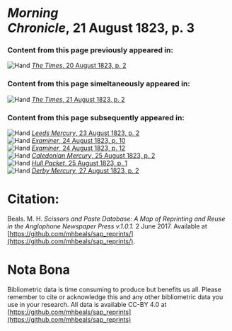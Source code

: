 # *Morning Chronicle*, 21 August 1823, p. 3  
  
### Content from this page previously appeared in:  
![Hand](http://scissorsandpaste.net/wp-content/uploads/2017/06/smallhandpointer.png) [*The Times*, 20 August 1823, p. 2](https://mhbeals.github.io/sap_html/The-Times/The-Times-20-August-1823-p-2)  
  
### Content from this page simeltaneously appeared in:  
![Hand](http://scissorsandpaste.net/wp-content/uploads/2017/06/smallhandpointer.png) [*The Times*, 21 August 1823, p. 2](https://mhbeals.github.io/sap_html/The-Times/The-Times-21-August-1823-p-2)  
  
### Content from this page subsequently appeared in:  
![Hand](http://scissorsandpaste.net/wp-content/uploads/2017/06/smallhandpointer.png) [*Leeds Mercury*, 23 August 1823, p. 2](https://mhbeals.github.io/sap_html/Leeds-Mercury/Leeds-Mercury-23-August-1823-p-2)  
![Hand](http://scissorsandpaste.net/wp-content/uploads/2017/06/smallhandpointer.png) [*Examiner*, 24 August 1823, p. 10](https://mhbeals.github.io/sap_html/Examiner/Examiner-24-August-1823-p-10)  
![Hand](http://scissorsandpaste.net/wp-content/uploads/2017/06/smallhandpointer.png) [*Examiner*, 24 August 1823, p. 12](https://mhbeals.github.io/sap_html/Examiner/Examiner-24-August-1823-p-12)  
![Hand](http://scissorsandpaste.net/wp-content/uploads/2017/06/smallhandpointer.png) [*Caledonian Mercury*, 25 August 1823, p. 2](https://mhbeals.github.io/sap_html/Caledonian-Mercury/Caledonian-Mercury-25-August-1823-p-2)  
![Hand](http://scissorsandpaste.net/wp-content/uploads/2017/06/smallhandpointer.png) [*Hull Packet*, 25 August 1823, p. 1](https://mhbeals.github.io/sap_html/Hull-Packet/Hull-Packet-25-August-1823-p-1)  
![Hand](http://scissorsandpaste.net/wp-content/uploads/2017/06/smallhandpointer.png) [*Derby Mercury*, 27 August 1823, p. 2](https://mhbeals.github.io/sap_html/Derby-Mercury/Derby-Mercury-27-August-1823-p-2)  


# Citation: 

Beals. M. H. *Scissors and Paste Database: A Map of Reprinting and Reuse in the Anglophone Newspaper Press v.1.0.1.* 2 June 2017. Available at [https://github.com/mhbeals/sap_reprints/](https://github.com/mhbeals/sap_reprints/). 

# Nota Bona

Bibliometric data is time consuming to produce but benefits us all. Please remember to cite or acknowledge this and any other bibliometric data you use in your research. All data is available CC-BY 4.0 at [https://github.com/mhbeals/sap_reprints](https://github.com/mhbeals/sap_reprints)